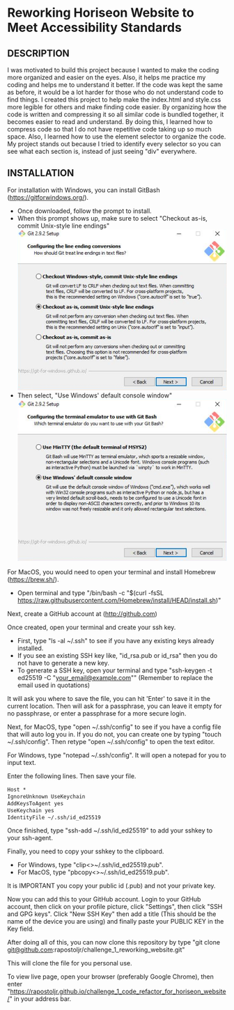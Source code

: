 # Reworking Horiseon Website to Meet Accessibility Standards


## DESCRIPTION

I was motivated to build this project because I wanted to make the coding more organized and easier on the eyes. Also, it helps me practice my coding and helps me to understand it better. If the code was kept the same as before, it would be a lot harder for those who do not understand code to find things. I created this project to help make the index.html and style.css more legible for others and make finding code easier. By organizing how the code is written and compressing it so all similar code is bundled together, it becomes easier to read and understand. By doing this, I learned how to compress code so that I do not have repetitive code taking up so much space. Also, I learned how to use the element selector to organize the code. My project stands out because I tried to identify every selector so you can see what each section is, instead of just seeing "div" everywhere.

## INSTALLATION

For installation with Windows, you can install GitBash (https://gitforwindows.org/).
- Once downloaded, follow the prompt to install.
- When this prompt shows up, make sure to select "Checkout as-is, commit Unix-style line endings"   
    ![alt text](./assets/images/gitbash-configure-line-endings.png)
- Then select, "Use Windows' default console window"
    ![alt text](./assets/images/gitbash-configure-terminal-emulator.png) 

For MacOS, you would need to open your terminal and install Homebrew (https://brew.sh/).
- Open terminal and type "/bin/bash -c "$(curl -fsSL https://raw.githubusercontent.com/Homebrew/install/HEAD/install.sh)"

Next, create a GitHub account at (http://github.com)

Once created, open your terminal and create your ssh key.
- First, type "ls -al ~/.ssh" to see if you have any existing keys already installed.
- If you see an existing SSH key like, "id_rsa.pub or id_rsa" then you do not have to generate a new key.
- To generate a SSH key, open your terminal and type "ssh-keygen -t ed25519 -C "your_email@example.com"" (Remember to replace the email used in quotations)
    
It will ask you where to save the file, you can hit 'Enter' to save it in the current location. Then will ask for a passphrase, you can leave it empty for no passphrase, or enter a passphrase for a more secure login.

Next, for MacOS, type "open ~/.ssh/config" to see if you have a config file that will auto log you in. If you do not, you can create one by typing "touch ~/.ssh/config". Then retype "open ~/.ssh/config" to open the text editor. 

For Windows, type "notepad ~/.ssh/config". It will open a notepad for you to input text.

Enter the following lines. Then save your file.

    Host *
    IgnoreUnknown UseKeychain
    AddKeysToAgent yes
    UseKeychain yes
    IdentityFile ~/.ssh/id_ed25519

Once finished, type "ssh-add ~/.ssh/id_ed25519" to add your sshkey to your ssh-agent.

Finally, you need to copy your sshkey to the clipboard.
- For Windows, type "clip<>~/.ssh/id_ed25519.pub".
- For MacOS, type "pbcopy<>~/.ssh/id_ed25519.pub".

It is IMPORTANT you copy your public id (.pub) and not your private key.

Now you can add this to your GitHub account. Login to your GitHub account, then click on your profile picture, click "Settings", then click "SSH and GPG keys". Click "New SSH Key" then add a title (This should be the name of the device you are using) and finally paste your PUBLIC KEY in the Key field.

After doing all of this, you can now clone this repository by type "git clone git@github.com:rapostoljr/challenge_1_reworking_website.git"

This will clone the file for you personal use.

To view live page, open your browser (preferably Google Chrome), then enter "https://rapostoljr.github.io/challenge_1_code_refactor_for_horiseon_website/" in your address bar.
